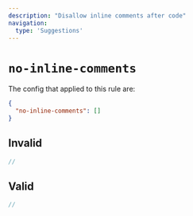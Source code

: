 ```yaml
---
description: "Disallow inline comments after code"
navigation:
  type: 'Suggestions'
---
```


# `no-inline-comments`

The config that applied to this rule are:

```json
{
  "no-inline-comments": []
}
```

## Invalid

```js invalid
//
```

## Valid

```js valid
//
```
  